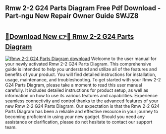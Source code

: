## Rmw 2-2 G24 Parts Diagram Free Pdf Download - Part-ngu New Repair Owner Guide SWJZ8

# <h2><a href="http://dfixbur.blite.top/?on=Rmw+2-2+G24+Parts+Diagram">🔗Download New 👉🔴 Rmw 2-2 G24 Parts Diagram</a></h2>

[![Rmw 2-2 G24 Parts Diagram download](https://i.imgur.com/lujVjoI.png)](http://dfixbur.blite.top/?on=Rmw+2-2+G24+Parts+Diagram)
Welcome to the user manual for your newly activated Rmw 2-2 G24 Parts Diagram. This comprehensive guide is intended to help you understand and utilize all of the features and benefits of your product. You will find detailed instructions for installation, usage, maintenance, and troubleshooting. To get started with your Rmw 2-2 G24 Parts Diagram, please take a moment to read this user manual carefully. It includes detailed instructions for product setup, as well as information on how to use its various features and capabilities. Experience seamless connectivity and control thanks to the advanced features of your new Rmw 2-2 G24 Parts Diagram. Our expectation is that the Rmw 2-2 G24 Parts Diagram has been a reliable and effective resource in your journey to becoming proficient in using your new gadget. Should you need any assistance or clarification, please do not hesitate to contact our support team.
